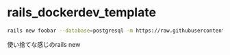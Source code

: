 # rails_dockerdev_template
```sh
rails new foobar --database=postgresql -m https://raw.githubusercontent.com/sleepingfrog/rails_dockerdev_template/master/dockerdev.rb
```
使い捨てな感じのrails new
